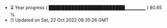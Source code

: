 - ⏳ Year progress { ████████████████████████▁▁▁▁▁▁ } 80.65 %
- ⏰ Updated on Sat, 22 Oct 2022 08:35:26 GMT

